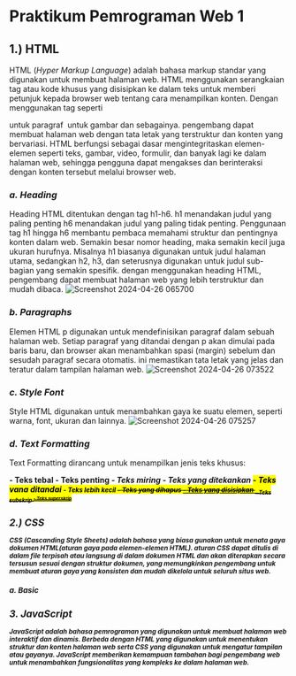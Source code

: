 # Praktikum Pemrograman Web 1
## 1.) HTML

HTML (*Hyper Markup Language*) adalah bahasa markup standar yang digunakan untuk membuat halaman web. HTML menggunakan serangkaian tag atau kode khusus yang disisipkan ke dalam teks untuk memberi petunjuk kepada browser web tentang cara menampilkan konten. Dengan menggunakan tag seperti <p> untuk paragraf <img> untuk gambar dan sebagainya. pengembang dapat membuat halaman web dengan tata letak yang terstruktur dan konten yang bervariasi.
HTML berfungsi sebagai dasar mengintegritaskan elemen-elemen seperti teks, gambar, video, formulir, dan banyak lagi ke dalam halaman web, sehingga pengguna dapat mengakses dan berinteraksi dengan konten tersebut melalui browser web.

### ***a. Heading***
Heading HTML ditentukan dengan tag h1-h6. h1 menandakan judul yang paling penting h6 menandakan judul yang paling tidak penting. Penggunaan tag h1 hingga h6 membantu pembaca memahami struktur dan pentingnya konten dalam web. Semakin besar nomor heading, maka semakin kecil juga ukuran hurufnya. Misalnya h1 biasanya digunakan untuk judul halaman utama, sedangkan h2, h3, dan seterusnya digunakan untuk judul sub-bagian yang semakin spesifik. dengan menggunakan heading HTML, pengembang dapat membuat halaman web yang lebih terstruktur dan mudah dibaca.
![Screenshot 2024-04-26 065700](https://github.com/GalihFitria/praktikum-PWEB1/assets/165490209/115a3c41-17f0-4f58-b5fe-c53ec5041f37)

### ***b. Paragraphs***
Elemen HTML p digunakan untuk mendefinisikan paragraf dalam sebuah halaman web. Setiap paragraf yang ditandai dengan p akan dimulai pada baris baru, dan browser akan menambahkan spasi (margin) sebelum dan sesudah paragraf secara otomatis. ini memastikan tata letak yang jelas dan teratur dalam tampilan halaman web.
![Screenshot 2024-04-26 073522](https://github.com/GalihFitria/praktikum-PWEB1/assets/165490209/f711ce07-542a-44ee-87bd-68a3fa7aded3)

### ***c. Style Font***
Style HTML digunakan untuk menambahkan gaya ke suatu elemen, seperti warna, font, ukuran dan lainnya.
![Screenshot 2024-04-26 075257](https://github.com/GalihFitria/praktikum-PWEB1/assets/165490209/ccc95272-32d1-4d9a-858a-3db79c2234f2)

### ***d. Text Formatting***
Text Formatting dirancang untuk menampilkan jenis teks khusus:

<b>- Teks tebal
<strong>- Teks penting
<i>- Teks miring
<em>- Teks yang ditekankan
<mark>- Teks yang ditandai
<small>- Teks lebih kecil
<del>- Teks yang dihapus
<ins>- Teks yang disisipkan
<sub>- Teks subskrip
<sup>- Teks superskrip

## 2.) CSS

CSS (*Cascanding Style Sheets*) adalah bahasa yang biasa gunakan untuk menata gaya dokumen HTML(aturan gaya pada elemen-elemen HTML). aturan CSS dapat ditulis di dalam file terpisah atau langsung di dalam dokumen HTML dan akan diterapkan secara tersusun sesuai dengan struktur dokumen, yang memungkinkan pengembang untuk membuat aturan gaya yang konsisten dan mudah dikelola untuk seluruh situs web.

### ***a. Basic***

## 3. JavaScript

JavaScript adalah bahasa pemrograman yang digunakan untuk membuat halaman web interaktif dan dinamis. Berbeda dengan HTML yang digunakan untuk menentukan struktur dan konten halaman web serta CSS yang digunakan untuk mengatur tampilan atau gayanya. JavaScript memberikan kemampuan tambahan bagi pengembang web untuk menambahkan fungsionalitas yang kompleks ke dalam halaman web.
